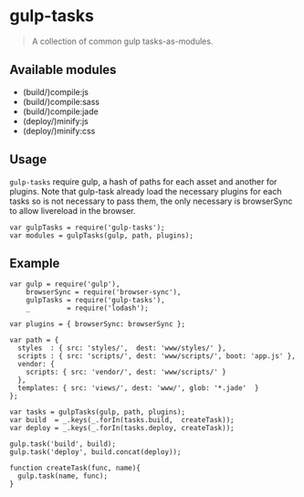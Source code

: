 # gulp-tasks

> A collection of common gulp tasks-as-modules.

## Available modules

 - (build/)compile:js
 - (build/)compile:sass
 - (build/)compile:jade
 - (deploy/)minify:js
 - (deploy/)minify:css

## Usage

`gulp-tasks` require gulp, a hash of paths for each asset and another for plugins. Note that gulp-task already load the necessary plugins for each tasks so is not necessary to pass them, the only necessary is browserSync to allow livereload in the browser.

```
var gulpTasks = require('gulp-tasks');
var modules = gulpTasks(gulp, path, plugins); 
```

## Example

 

```
var gulp = require('gulp'),
    browserSync = require('browser-sync'),
    gulpTasks = require('gulp-tasks'),
    _         = require('lodash');

var plugins = { browserSync: browserSync };

var path = {
  styles  : { src: 'styles/',  dest: 'www/styles/' },
  scripts : { src: 'scripts/', dest: 'www/scripts/', boot: 'app.js' },
  vendor: {
    scripts: { src: 'vendor/', dest: 'www/scripts/' }
  },
  templates: { src: 'views/', dest: 'www/', glob: '*.jade'  }
};

var tasks = gulpTasks(gulp, path, plugins);
var build  = _.keys(_.forIn(tasks.build,  createTask));
var deploy = _.keys(_.forIn(tasks.deploy, createTask));

gulp.task('build', build);
gulp.task('deploy', build.concat(deploy));

function createTask(func, name){
  gulp.task(name, func);
}

```